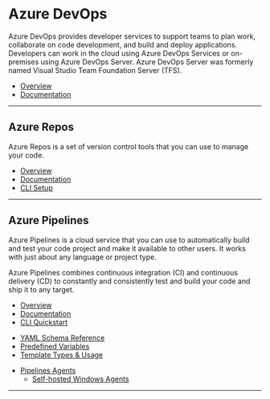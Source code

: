 # Azure DevOps

Azure DevOps provides developer services to support teams to plan work, collaborate on code development, and build and deploy applications. Developers can work in the cloud using Azure DevOps Services or on-premises using Azure DevOps Server. Azure DevOps Server was formerly named Visual Studio Team Foundation Server (TFS).

* [Overview](https://docs.microsoft.com/en-us/azure/devops/user-guide/what-is-azure-devops)
* [Documentation](https://docs.microsoft.com/en-us/azure/devops)

---

## Azure Repos

Azure Repos is a set of version control tools that you can use to manage your code.

* [Overview](https://docs.microsoft.com/en-us/azure/devops/repos/get-started/what-is-repos)
* [Documentation](https://docs.microsoft.com/en-us/azure/devops/repos)
* [CLI Setup](https://docs.microsoft.com/en-us/azure/devops/repos/git/share-your-code-in-git-cmdline)

---

## Azure Pipelines

Azure Pipelines is a cloud service that you can use to automatically build and test your code project and make it available to other users. It works with just about any language or project type.

Azure Pipelines combines continuous integration (CI) and continuous delivery (CD) to constantly and consistently test and build your code and ship it to any target.

* [Overview](https://docs.microsoft.com/en-us/azure/devops/pipelines/get-started/what-is-azure-pipelines)
* [Documentation](https://docs.microsoft.com/en-us/azure/devops/pipelines)
* [CLI Quickstart](https://docs.microsoft.com/en-us/azure/devops/pipelines/create-first-pipeline-cli)

[](.)

* [YAML Schema Reference](https://docs.microsoft.com/en-us/azure/devops/pipelines/yaml-schema)
* [Predefined Variables](https://docs.microsoft.com/en-us/azure/devops/pipelines/build/variables)
* [Template Types & Usage](https://docs.microsoft.com/en-us/azure/devops/pipelines/process/templates)

[](.)

* [Pipelines Agents](https://docs.microsoft.com/en-us/azure/devops/pipelines/agents/agents)
  * [Self-hosted Windows Agents](https://docs.microsoft.com/en-us/azure/devops/pipelines/agents/v2-windows)

---
